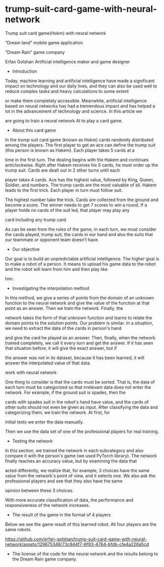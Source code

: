 # trump-suit-card-game-with-neural-network

Trump suit card game(Hokm) with neural network

“Dream land” mobile game application

“Dream Rain” game company

Erfan Golshan Artificial intelligence maker and game designer


* Introduction

Today, machine learning and artificial intelligence have made a significant impact on technology and our daily lives, and they can also be used well to reduce complex tasks and heavy calculations to some extent 

or make them completely accessible. Meanwhile, artificial intelligence based on neural networks has had a tremendous impact and has helped a lot in the advancement of technology and science. In this article we 

are going to train a neural network AI to play a card game.


* About this card game

In the trump suit card game (known as Hokm) cards randomly distributed among the players. The first player to get an ace can define the trump suit (this person is known as Hakem). Each player takes 5 cards at a

time in the first turn. The dealing begins with the Hakem and continues anticlockwise. Right after Hakem receives his 5 cards, he must order up the trump suit. Cards are dealt out in 2 other turns until each 

player takes 4 cards. Ace has the highest value, followed by King, Queen, Soldier, and numbers. The trump cards are the most valuable of all. Hakem leads to the first trick. Each player in turn must follow suit. 

The highest number take the trick. Cards are collected from the ground and become a score. The winner needs to get 7 scores to win a round. If a player holds no cards of the suit led, that player may play any 

card including any trump card.

As can be seen from the rules of the game, in each turn, we must consider the cards played, trump suit, the cards in our hand and also the suits that our teammate or opponent team doesn’t have. 


* Our objective

Our goal is to build an unpredictable artificial intelligence. The higher goal is to make a robot of a person. It means to upload his game data to the robot and the robot will learn from him and then play like

him.


* Investigating the interpolation method

In this method, we give a series of points from the domain of an unknown function to the neural network and give the value of the function at that point as an answer. Then we train the network. Finally, the 

network takes the form of that unknown function and learns to relate the domain points to the solution points. Our problem is similar. In a situation, we need to extract the data of the cards in person's hand 

and give the card he played as an answer. Then, finally, when the network trained completely, we call it every turn and get the answer. If it has seen that situation before, it will give the exact answer, but if

the answer was not in its dataset, because it has been learned, it will answer the interpolated value of that data. 

work with neural network

One thing to consider is that the cards must be sorted. That is, the data of each turn must be categorized so that irrelevant data does not enter the network. For example, if the ground suit is spades, then the

cards with spades suit in the robot's hand have value, and the cards of other suits should not even be given as input. After classifying the data and categorizing them, we train the network. At first, for 

initial tests we enter the data manually.

Then we use the data set of one of the professional players for real training.


* Testing the network

In this section, we trained the network in each subcategory and also compare it with the person's game (we used PyTorch library). The network finally reaches an accuracy value, but by examining the data that 

acted differently, we realize that, for example, 3 choices have the same value from the network's point of view, and it selects one. We also ask the professional players and see that they also have the same 

opinion between these 3 choices.

With more accurate classification of data, the performance and responsiveness of the network increases.


* The result of the game in the format of 4 players

Below we see the game result of this learned robot. All four players are the same robots.



https://github.com/erfan-golshan/trump-suit-card-game-with-neural-network/assets/129675348/73c844f7-6f93-4764-bfdb-cfe4a226a5cd



* The license of the code for the neural network and the results belong to the Dream Rain game company.

